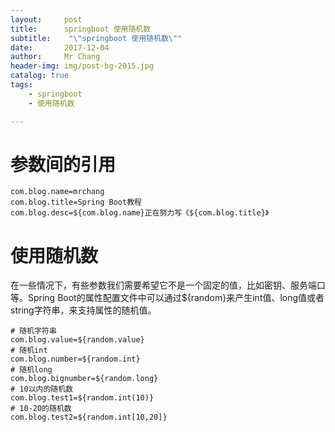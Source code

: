 ```yaml
---
layout:     post
title:     	springboot 使用随机数
subtitle:    "\"springboot 使用随机数\""
date:       2017-12-04
author:     Mr Chang
header-img: img/post-bg-2015.jpg
catalog: true
tags:
    - springboot
    - 使用随机数

---
```




# 参数间的引用

	com.blog.name=mrchang
	com.blog.title=Spring Boot教程
	com.blog.desc=${com.blog.name}正在努力写《${com.blog.title}》

# 使用随机数

在一些情况下，有些参数我们需要希望它不是一个固定的值，比如密钥、服务端口等。Spring Boot的属性配置文件中可以通过${random}来产生int值、long值或者string字符串，来支持属性的随机值。


	# 随机字符串
	com.blog.value=${random.value}
	# 随机int
	com.blog.number=${random.int}
	# 随机long
	com.blog.bignumber=${random.long}
	# 10以内的随机数
	com.blog.test1=${random.int(10)}
	# 10-20的随机数
	com.blog.test2=${random.int[10,20]}